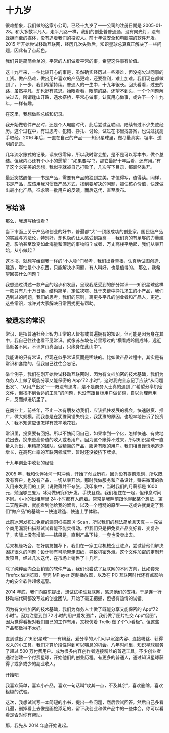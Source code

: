 # 十九岁

很难想象，我们做的这家小公司，已经十九岁了——公司的注册日期是 2005-01-28。和大多数平凡人，走平凡路一样，我们的创业普普通通，没有聚光灯，没有蜂拥而至的媒体，没有追着我们的投资人。前十年做安全和电脑端的软件开发，2015 年开始尝试移动互联网，经历几次失败后，知识星球总算真正解决了一些问题，因此有了点起色。

我们只是简简单单的，平常的人们做着平常的事，希望这件事有价值。

这十九年来，一件比较开心的事是，虽然确实经历过一些艰难，但没拖欠过同事的工资。做产品难，做出用户喜欢的产品更难，还要盈利，难上加难。我们现在都做到了，下一步，我们希望持续。普通人的一生中，十九年很长。回头看看，过去的路，虽然平凡，却也挺有意思。抬眼看看，眼前的路，还望不到头，一个个问题解决过去，所谓逢山开路，遇水搭桥，平常心做事，认真用心做事，或许下一个十九年，一样有趣。

在这里，我想做些总结和记录。

我开始做软件产品时，还是个人电脑时代，此后尝试互联网，陆续有过不少失败经历。这个过程中，有过思考、犯错、挣扎、讨论，试过在书里找答案，也试过找高手取经。2016 年后，一直在自己的产品——知识星球里，做尽量真实、坦率、透明的记录。

几年流水账式的记录，读来很零碎，所以我时常会想，是不是可以写本书，做个总结。但我内心还有个小小的愿望：“如果要写书，那它最好十年后看，还有用。”有了这个求完美的念想，我似乎就被自己打败了，几次写下目录，都颓然丢开。

最近突然醒悟——书是产品，需要有产品的独到之美，才值得写，值得读。同样，书是产品，应该用我习惯做产品方式，找到要解决的问题，抓住核心价值，快速做出最小化产品，征求第一批用户的反馈，而后迭代，直至发布。

## 写给谁

那么，我想写给谁看？

当下市面上关于产品和创业的好书，普遍都“大”—顶级成功的创业家，国民级产品的实践与方法论，特别好，却也隐约让人感受到距离－－我们真的有足够的力量建造、影响甚至改变如此海量和深远的事物吗？或者，万丈高楼平地起，我们从零开始，从小做起？

这本书，就想写给跟我一样的“小人物”们参考，我们出身草根，认真地试图创造、建造，哪怕是个小东西，只能解决小问题，有人叫好，也是值得的。
那么，我希望回答什么问题？

我想通过讲述一款产品的起步和发展，呈现我感受到的部分常识——知识星球这样一款只有几十万日活、结构简单、定位狭窄、处于夹缝中挣扎求生的小产品，我们遇到过的问题，我们的思考，我们的原则，离更多平凡的创业者和产品人，更近。这些常识，或许对大家解决日常困扰更有帮助。

## 被遗忘的常识

常识，是指普通社会上智力正常的人皆有或普遍拥有的知识。但可能是因为身在其中，我自己往往也看不见常识。就像苏东坡在诗里写过的“横看成岭侧成峰，远近高低各不同。不识庐山真面目，只缘身在此山中”。

我能讲的只有常识，但现在似乎常识反而是稀缺的。比如做产品过程中，其实是有常识和套路的，但我自己往往会忘记。

举个例子，我们在刚开始尝试移动互联网时，因为有文档加密的技术基础，我们为商务人士做了既能分享又能保密的 App“72 小时”，这时我完全忘记了应该“从问题出发”、“从用户出发”——既没有思考，是不是商务人士真的遇到了“希望分享机密文件，但找不到合适的工具”的问题，也没有跟目标用户做访谈，自以为理解用户，反而掉进坑里了。

在商业上，前些年，不止一次有朋友劝我们，应该抓住发展的机会，快速融资、推广，做大规模。而我总是在犹豫间错失机会，我犹豫的原因，也坦率地告诉了投资人：我不知道应该怎样有效率地花钱。

常识里，投资要有回报。所以不妨问问自己，如果拿到一个亿，怎样快速、有效地花出去，换来更高价值的收入或者用户。因为这个账算不过来，所以知识星球一直量入为出，用精简的团队，做精简的产品，服务有限的用户。我们相当谨慎地追逐增长，在高死亡率的互联网领域里，暂时还没被挤下牌桌。

十九年创业中收获的经验

2005 年，我和伙伴冰河一时冲动，开始了创业历程。因为没有提前规划，所以既没有客户，也没有产品，一切从零开始。那时我做服务和产品设计，赚来微薄的收入用来发我们的工资（说微薄并不夸张，我印象中，当时我们的月薪都是 1600 元，勉强够三餐）。冰河做研究和开发，手快且稳。我们租住在一起，但作息时间不同。小小的出租屋里 24 小时都有人醒着。常常是我睡前跟他聊起某个想法，第二天醒来后，就能看到他给我的留言，以及一个粗糙的原型——这或许就奠定了我们“做产品”的基础－－快速建造、快速上手体验。

此前冰河发布过免费的漏洞扫描器 X-Scan，所以我们的想法简单且天真－－先做个商用漏洞扫描器试试看能不能卖得动。但我们只是把免费产品变好看、变复杂了，实际上没有增值——结果是，直到产品下线，一套也没卖出去。

后来机缘巧合，在好朋友推荐下，我们在一家工程机械企业驻点，尝试替他们解决困扰很久的问题：设计师有可能带走图纸，导致机密外泄。这个文件加密的定制开发项目，经过几次迭代，在市场上销售了十几年。

除了纯粹面向企业销售的软件产品，我们也尝试了互联网的不同方向，比如套壳 Firefox 做浏览器，套壳 MPlayer 定制播放器，以及在 PC 互联网时代还有点影响力的安全软件超级巡警。

2014 年底，我们向股东提出，想试试移动互联网，感恩他们的支持。于是连一行移动端代码都没写过的创业团队，开始了毫无把握，但极有热情的试错。

因为有文档加密的技术基础，我们为商务人士做了既能分享又能保密的 App“72 小时”。因为注意到到 72 小时的用户爱发图片，我们做了图片社交 App“侃图”，因为觉得看板对我们自己的工作有用，又模仿着 Trello 做了个“小看板”。但这些产品都做得不太好。

直到试出了“知识星球”——有粉丝，爱分享的人们可以沉淀内容、连接粉丝、获得收入的小工具，我们才算阶段性得到可以喘息的机会。八年时间里，知识星球服务了超过 500 万付费用户。成为很多内容创作者连接粉丝的首选工具。不少创业者通过创建一个付费星球，开始他们的创业历程。有更多的普通人，通过知识星球获得了或多或少的副业收入。

开始吧

我喜欢简单，喜欢小产品，喜欢一句话叫“攻其一点，不及其余”，喜欢删除，喜欢粗糙的试验。

这次，我想试试写一本简短的小书，提出一些问题，然后尝试回答。然后自己多看几遍，删掉看上去像是画蛇添足的，留下我创业和做产品中的一些体会，你可以看看是否对你有帮助。

那，我先从 2014 年底开始说起。

